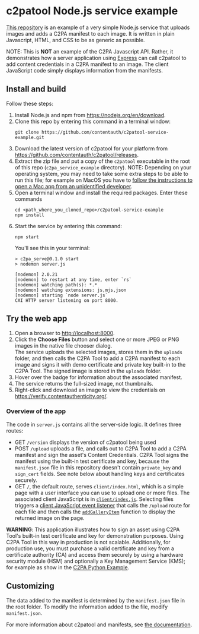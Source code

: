 # c2patool Node.js service example 

[This repository](https://github.com/contentauth/c2patool-service-example) is an example of a very simple Node.js service that uploads images and adds a C2PA manifest to each image.  It is written in plain Javascript, HTML, and CSS to be as generic as possible.

NOTE: This is **NOT** an example of the C2PA Javascript API. Rather, it demonstrates how a server application using [Express](https://expressjs.com/) can call c2patool to add content credentials in a C2PA manifest to an image. The client JavaScript code simply displays information from the manifests.

## Install and build

Follow these steps:

1. Install Node.js and npm from <https://nodejs.org/en/download>.
1. Clone this repo by entering this command in a terminal window:
    ```
    git clone https://github.com/contentauth/c2patool-service-example.git
    ```
1. Download the latest version of c2patool for your platform from <https://github.com/contentauth/c2patool/releases>.
1. Extract the zip file and put a copy of the `c2patool` executable in the root of this repo (`c2pa_service_example` directory).  NOTE: Depending on your operating system, you may need to take some extra steps to be able to run this file; for example on MacOS you have to [follow the instructions to open a Mac app from an unidentified developer](https://support.apple.com/guide/mac-help/open-a-mac-app-from-an-unidentified-developer-mh40616/mac).  
1. Open a terminal window and install the required packages. Enter these commands
    ```
    cd <path_where_you_cloned_repo>/c2patool-service-example
    npm install
    ```
1. Start the service by entering this command:
    ```
    npm start
    ```
    You'll see this in your terminal:
    ```
    > c2pa_serve@0.1.0 start
    > nodemon server.js

    [nodemon] 2.0.21
    [nodemon] to restart at any time, enter `rs`
    [nodemon] watching path(s): *.*
    [nodemon] watching extensions: js,mjs,json
    [nodemon] starting `node server.js`
    CAI HTTP server listening on port 8000.
    ```

## Try the web app

1. Open a browser to <http://localhost:8000>.
1. Click the **Choose Files** button and select one or more JPEG or PNG images in the native file chooser dialog. 
    <br/>The service uploads the selected images, stores them in the `uploads` folder, and then calls the C2PA Tool to add a C2PA manifest to each image and signs it with demo certificate and private key built-in to the C2PA Tool.  The signed image is stored in the `uploads` folder.
3. Hover over the badge for information about the associated manifest.
4. The service returns the full-sized image, not thumbnails.
5. Right-click and download an image to view the credentials on <https://verify.contentauthenticity.org/>.

### Overview of the app

The code in `server.js` contains all the server-side logic.  It defines three routes:
- GET `/version` displays the version of c2patool being used
- POST `/upload` uploads a file, and calls out to C2PA Tool to add a C2PA manifest and sign the asset's Content Credentials.  C2PA Tool signs the manifest using the built-in test certificate and key, because the `manifest.json` file in this repository doesn't contain `private_key` and `sign_cert` fields. See note below about handling keys and certificates securely.
- GET `/`, the default route, serves `client/index.html`, which is a simple page with a user interface you can use to upload one or more files.  The associated client JavaScript is in [`client/index.js`](https://github.com/contentauth/c2pa_service_example/blob/main/client/index.js).  Selecting files triggers a [client JavaScript event listener](https://github.com/contentauth/c2pa_service_example/blob/main/client/index.js#L89) that calls the `/upload` route for each file and then calls the [`addGalleryItem`](https://github.com/contentauth/c2pa_service_example/blob/main/client/index.js#L19) function to display the returned image on the page.

**WARNING**: This application illustrates how to sign an asset using C2PA Tool's built-in test certificate and key for demonstration purposes.  Using C2PA Tool in this way in production is not scalable. Additionally, for production use, you must purchase a valid certificate and key from a certificate authority (CA) and access them securely by using a hardware security module (HSM) and optionally a Key Management Service (KMS); for example as show in the [C2PA Python Example](https://github.com/contentauth/c2pa-python-example).

## Customizing

The data added to the manifest is determined by the `manifest.json` file in the root folder. To modify the information added to the file, modify `manifest.json`.

For more information about c2patool and manifests, see [the documentation](https://opensource.contentauthenticity.org/docs/c2patool/).




